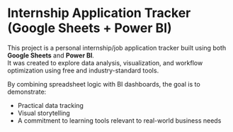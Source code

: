 # Internship Application Tracker (Google Sheets + Power BI)

This project is a personal internship/job application tracker built using both **Google Sheets** and **Power BI**.  
It was created to explore data analysis, visualization, and workflow optimization using free and industry-standard tools.

By combining spreadsheet logic with BI dashboards, the goal is to demonstrate:
- Practical data tracking
- Visual storytelling
- A commitment to learning tools relevant to real-world business needs
